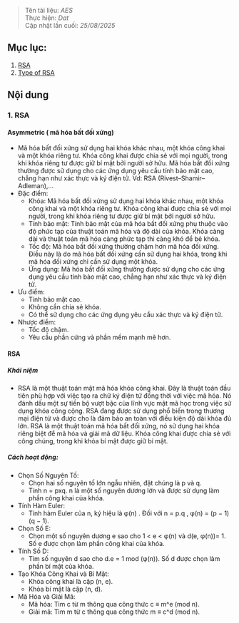 > Tên tài liệu: _AES_  
> Thực hiện: _Dat_  
> Cập nhật lần cuối: _25/08/2025_
## Mục lục:
1. [RSA](#a)
2. [Type of RSA](#b)

## Nội dung
<a name="a"></a>
### 1. RSA
#### Asymmetric ( mã hóa bất đối xứng)
- Mã hóa bất đối xứng sử dụng hai khóa khác nhau, một khóa công khai và một khóa riêng tư. Khóa công khai được chia sẻ với mọi người, trong khi khóa riêng tư được giữ bí mật bởi người sở hữu. Mã hóa bất đối xứng thường được sử dụng cho các ứng dụng yêu cầu tính bảo mật cao, chẳng hạn như xác thực và ký điện tử. Vd: RSA (Rivest–Shamir–Adleman),...
- Đặc điểm:
    - Khóa: Mã hóa bất đối xứng sử dụng hai khóa khác nhau, một khóa công khai và một khóa riêng tư. Khóa công khai được chia sẻ với mọi người, trong khi khóa riêng tư được giữ bí mật bởi người sở hữu.
    - Tính bảo mật: Tính bảo mật của mã hóa bất đối xứng phụ thuộc vào độ phức tạp của thuật toán mã hóa và độ dài của khóa. Khóa càng dài và thuật toán mã hóa càng phức tạp thì càng khó để bẻ khóa.
    - Tốc độ: Mã hóa bất đối xứng thường chậm hơn mã hóa đối xứng. Điều này là do mã hóa bất đối xứng cần sử dụng hai khóa, trong khi mã hóa đối xứng chỉ cần sử dụng một khóa.
    - Ứng dụng: Mã hóa bất đối xứng thường được sử dụng cho các ứng dụng yêu cầu tính bảo mật cao, chẳng hạn như xác thực và ký điện tử.
- Ưu điểm:
  - Tính bảo mật cao.
  - Không cần chia sẻ khóa.
  - Có thể sử dụng cho các ứng dụng yêu cầu xác thực và ký điện tử.
- Nhược điểm:
  - Tốc độ chậm.
  - Yêu cầu phần cứng và phần mềm mạnh mẽ hơn.

 #### RSA
 ##### Khái niệm
- RSA là một thuật toán mật mã hóa khóa công khai. Đây là thuật toán đầu tiên phù hợp với việc tạo ra chữ ký điện tử đồng thời với việc mã hóa. Nó đánh dấu một sự tiến bộ vượt bậc của lĩnh vực mật mã học trong việc sử dụng khóa công cộng. RSA đang được sử dụng phổ biến trong thương mại điện tử và được cho là đảm bảo an toàn với điều kiện độ dài khóa đủ lớn. RSA là một thuật toán mã hóa bất đối xứng, nó sử dụng hai khóa riêng biệt để mã hóa và giải mã dữ liệu. Khóa công khai được chia sẻ với công chúng, trong khi khóa bí mật được giữ bí mật.
##### Cách hoạt động:
- Chọn Số Nguyên Tố:
  - Chọn hai số nguyên tố lớn ngẫu nhiên, đặt chúng là p và q.
  - Tính n = pxq. n là một số nguyên dương lớn và được sử dụng làm phần công khai của khóa.
- Tính Hàm Euler:
  - Tính hàm Euler của n, ký hiệu là φ(n) . Đối với n = p.q , φ(n) = (p − 1) (q − 1).
- Chọn Số E:
  - Chọn một số nguyên dương e sao cho 1 < e < φ(n) và d(e, φ(n))= 1. Số e được chọn làm phần công khai của khóa.
- Tính Số D:
  - Tìm số nguyên d sao cho d.e = 1 mod (φ(n)). Số d được chọn làm phần bí mật của khóa.
- Tạo Khóa Công Khai và Bí Mật:
  - Khóa công khai là cặp (n, e).
  - Khóa bí mật là cặp (n, d).
- Mã Hóa và Giải Mã:
  - Mã hóa: Tìm c từ m thông qua công thức c ≡ m^e (mod n).
  - Giải mã: Tìm m từ c thông qua công thức m ≡ c^d (mod n).
